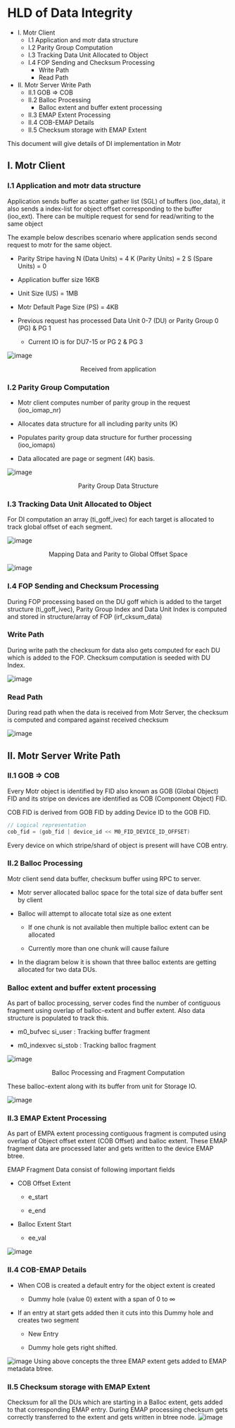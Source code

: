 # HLD of Data Integrity

- I. Motr Client
  - I.1 Application and motr data structure
  - I.2 Parity Group Computation 
  - I.3 Tracking Data Unit Allocated to Object
  - I.4 FOP Sending and Checksum Processing
    - Write Path
    - Read Path
- II. Motr Server Write Path
  - II.1 GOB => COB
  - II.2 Balloc Processing
    - Balloc extent and buffer extent processing
  - II.3 EMAP Extent Processing
  - II.4 COB-EMAP Details
  - II.5 Checksum storage with EMAP Extent

This document will give details of DI implementation in Motr

## I. Motr Client 
### I.1 Application and motr data structure
Application sends buffer as scatter gather list (SGL) of buffers (ioo_data), it also sends a index-list for object offset corresponding to the buffer (ioo_ext). There can be multiple request for send for read/writing to the same object

The example below describes scenario where application sends second request to motr for the same object.   

- Parity Stripe having N (Data Units) = 4  K (Parity Units) = 2 S (Spare Units) = 0

- Application buffer size 16KB

- Unit Size (US) = 1MB

- Motr Default Page Size (PS) = 4KB

- Previous request has processed Data Unit 0-7 (DU) or Parity Group 0 (PG) & PG 1  

  - Current IO is for DU7-15 or PG 2 & PG 3 

![image](./Images/DI01.png)
<p align="center">Received from application</p>

### I.2 Parity Group Computation 
- Motr client computes number of parity group in the request (ioo_iomap_nr)

- Allocates data structure for all including parity units (K)

- Populates parity group data structure for further processing (ioo_iomaps)

- Data allocated are page or segment (4K) basis.

![image](./Images/DI02.png)
<p align="center">Parity Group Data Structure</p>

### I.3 Tracking Data Unit Allocated to Object
For DI computation an array (ti_goff_ivec) for each target is allocated to track global offset of each segment.

![image](./Images/DI03.png)
<p align="center">Mapping Data and Parity to Global Offset Space</p>

![image](./Images/DI04.png)
### I.4 FOP Sending and Checksum Processing
During FOP processing based on the DU goff which is added to the target structure (ti_goff_ivec), Parity Group Index and Data Unit Index is computed and stored in structure/array of FOP (irf_cksum_data)

### Write Path
 During write path the checksum for data also gets computed for each DU which is added to the FOP. Checksum computation is seeded with DU Index.

![image](./Images/DI05.png)
### Read Path
During read path when the data is received from Motr Server, the checksum is computed and compared against received checksum


 
![image](./Images/DI06.png)
## II. Motr Server Write Path
### II.1 GOB => COB
Every Motr object is identified by FID also known as GOB (Global Object) FID and its stripe on devices are identified as COB (Component Object) FID.

COB FID is derived from GOB FID by adding Device ID to the GOB FID. 

```c
// Logical representation 
cob_fid = (gob_fid | device_id << M0_FID_DEVICE_ID_OFFSET)
```
Every device on which stripe/shard of object is present will have COB entry. 

### II.2 Balloc Processing
Motr client send data buffer, checksum buffer using RPC to server.

- Motr server allocated balloc space for the total size of data buffer sent by client

- Balloc will attempt to allocate total size as one extent

  - If one chunk is not available then multiple balloc extent can be allocated

  - Currently more than one chunk will cause failure

- In the diagram below it is shown that three balloc extents are getting allocated for two data DUs.

### Balloc extent and buffer extent processing
As part of balloc processing, server codes find the number of contiguous fragment using overlap of balloc-extent and buffer extent. Also data structure is populated to track this.

- m0_bufvec   si_user : Tracking buffer fragment

- m0_indexvec si_stob : Tracking balloc fragment

![image](./Images/DI07.png)
<p align="center">Balloc Processing and Fragment Computation</p>

These balloc-extent along with its buffer from unit for Storage IO.  

![image](./Images/DI08.png)
### II.3 EMAP Extent Processing
As part of EMPA extent processing contiguous fragment is computed using overlap of Object offset extent (COB Offset) and balloc extent. These EMAP fragment data are processed later and gets written to the device EMAP btree.

EMAP Fragment Data consist of following important fields

- COB Offset Extent 

  - e_start

  - e_end

- Balloc Extent Start

  - ee_val

![image](./Images/DI09.png)
### II.4 COB-EMAP Details
- When COB is created a default entry for the object extent is created

  - Dummy hole (value 0) extent with a span of 0 to ∞

- If an entry at start gets added then it cuts into this Dummy hole and creates two segment 

  - New Entry 

  - Dummy hole gets right shifted.

![image](./Images/DI10.png)
Using above concepts the three EMAP extent gets added to EMAP metadata btree.

### II.5 Checksum storage with EMAP Extent
Checksum for all the DUs which are starting in a Balloc extent, gets added to that corresponding EMAP entry. During EMAP processing checksum gets correctly transferred to the extent and gets written in btree node.
![image](./Images/DI11.png)



